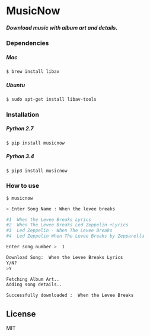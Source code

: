# MusicNow
##### Download music with album art and details.

### Dependencies

##### Mac

```sh
$ brew install libav
```


##### Ubuntu
```sh
$ sudo apt-get install libav-tools
```

### Installation

##### Python 2.7
```sh
$ pip install musicnow
```

##### Python 3.4
```sh
$ pip3 install musicnow
```




### How to use

```sh
$ musicnow

> Enter Song Name : When the levee breaks

#1  When the Levee Breaks Lyrics
#2  When The Levee Breaks Led Zeppelin +Lyrics
#3  Led Zeppelin - When The Levee Breaks
#4  Led Zeppelin When The Levee Breaks by Zepparella

Enter song number >  1

Download Song:  When the Levee Breaks Lyrics 
Y/N?
>Y

Fetching Album Art..
Adding song details..

Successfully downloaded :  When the Levee Breaks

```

License
----

MIT






